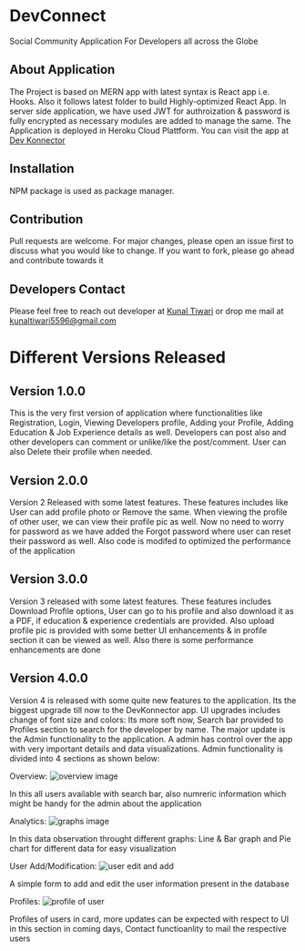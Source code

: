 # DevConnect

Social Community Application For Developers all across the Globe

## About Application

The Project is based on MERN app with latest syntax is React app i.e. Hooks. Also it follows latest folder to build Highly-optimized React App. In server side application, we have used JWT for authroization & password is fully encrypted as necessary modules are added to manage the same. The Application is deployed in Heroku Cloud Plattform. You can visit the app at
[Dev Konnector](https://dev-konnector.herokuapp.com/)

## Installation

NPM package is used as package manager.

## Contribution

Pull requests are welcome. For major changes, please open an issue first to discuss what you would like to change. If you want to fork, please go ahead and contribute towards it

## Developers Contact

Please feel free to reach out developer at [Kunal Tiwari](https://kunal-tiwari.herokuapp.com/) or drop me mail at kunaltiwari5596@gmail.com

# Different Versions Released

## Version 1.0.0

This is the very first version of application where functionalities like Registration, Login, Viewing Developers profile, Adding your Profile, Adding Education & Job Experience details as well. Developers can post also and other developers can comment or unlike/like the post/comment. User can also Delete their profile when needed.

## Version 2.0.0

Version 2 Released with some latest features. These features includes like User can add profile photo or Remove the same. When viewing the profile of other user, we can view their profile pic as well. Now no need to worry for password as we have added the Forgot password where user can reset their password as well. Also code is modifed to optimized the performance of the application

## Version 3.0.0

Version 3 released with some latest features. These features includes Download Profile options, User can go to his profile and also download it as a PDF, if education & experience credentials are provided. Also upload profile pic is provided with some better UI enhancements & in profile section it can be viewed as well. Also there is some performance enhancements are done

## Version 4.0.0

Version 4 is released with some quite new features to the application. Its the biggest upgrade till now to the DevKonnector app. UI upgrades includes change of font size and colors: Its more soft now, Search bar provided to Profiles section to search for the developer by name. The major update is the Admin functionality to the application. A admin has control over the app with very important details and data visualizations. Admin functionality is divided into 4 sections as shown below:

Overview:
![overview image](https://user-images.githubusercontent.com/46222650/114573926-72347500-9c96-11eb-8072-2049491590f5.png)

In this all users available with search bar, also numreric information which might be handy for the admin about the application

Analytics:
![graphs image](https://user-images.githubusercontent.com/46222650/114574023-84aeae80-9c96-11eb-89d5-22dd4f03081d.png)

In this data observation throught different graphs: Line & Bar graph and Pie chart for different data for easy visualization

User Add/Modification:
![user edit and add](https://user-images.githubusercontent.com/46222650/114574132-9b550580-9c96-11eb-9e25-27f6dfc1d45a.png)

A simple form to add and edit the user information present in the database

Profiles:
![profile of user](https://user-images.githubusercontent.com/46222650/114574191-a9a32180-9c96-11eb-8f73-7602d111c803.png)

Profiles of users in card, more updates can be expected with respect to UI in this section in coming days, Contact functioanlity to mail the respective users
